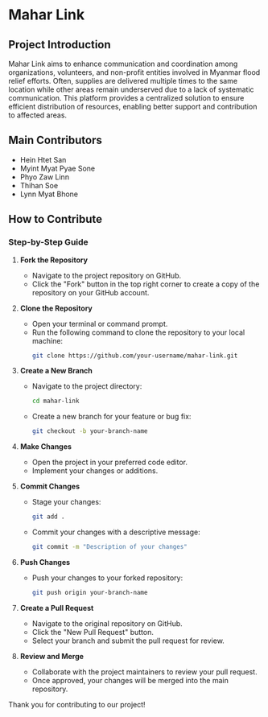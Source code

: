# Mahar Link

## Project Introduction

Mahar Link aims to enhance communication and coordination among organizations, volunteers, and non-profit entities involved in Myanmar flood relief efforts. Often, supplies are delivered multiple times to the same location while other areas remain underserved due to a lack of systematic communication. This platform provides a centralized solution to ensure efficient distribution of resources, enabling better support and contribution to affected areas.

## Main Contributors

- Hein Htet San
- Myint Myat Pyae Sone
- Phyo Zaw Linn
- Thihan Soe
- Lynn Myat Bhone

## How to Contribute

### Step-by-Step Guide

1. **Fork the Repository**
    - Navigate to the project repository on GitHub.
    - Click the "Fork" button in the top right corner to create a copy of the repository on your GitHub account.

2. **Clone the Repository**
    - Open your terminal or command prompt.
    - Run the following command to clone the repository to your local machine:
      ```sh
      git clone https://github.com/your-username/mahar-link.git
      ```

3. **Create a New Branch**
    - Navigate to the project directory:
      ```sh
      cd mahar-link
      ```
    - Create a new branch for your feature or bug fix:
      ```sh
      git checkout -b your-branch-name
      ```

4. **Make Changes**
    - Open the project in your preferred code editor.
    - Implement your changes or additions.

5. **Commit Changes**
    - Stage your changes:
      ```sh
      git add .
      ```
    - Commit your changes with a descriptive message:
      ```sh
      git commit -m "Description of your changes"
      ```

6. **Push Changes**
    - Push your changes to your forked repository:
      ```sh
      git push origin your-branch-name
      ```

7. **Create a Pull Request**
    - Navigate to the original repository on GitHub.
    - Click the "New Pull Request" button.
    - Select your branch and submit the pull request for review.

8. **Review and Merge**
    - Collaborate with the project maintainers to review your pull request.
    - Once approved, your changes will be merged into the main repository.

Thank you for contributing to our project!